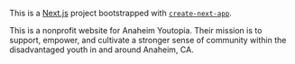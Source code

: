 This is a [Next.js](https://nextjs.org/) project bootstrapped with [`create-next-app`](https://github.com/vercel/next.js/tree/canary/packages/create-next-app).

This is a nonprofit website for Anaheim Youtopia. Their mission is to support, empower, and cultivate a stronger sense of community within the disadvantaged youth in and around Anaheim, CA.
